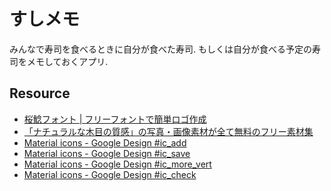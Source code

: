 すしメモ
=======

みんなで寿司を食べるときに自分が食べた寿司.
もしくは自分が食べる予定の寿司をメモしておくアプリ.

Resource
--------
- [桜鯰フォント | フリーフォントで簡単ロゴ作成](http://lightbox.on.coocan.jp/help/freefont-20150304-33.html)
- [「ナチュラルな木目の質感」の写真・画像素材が全て無料のフリー素材集](http://www.beiz.jp/web/download/wood-texture/00005.html)
- [Material icons - Google Design #ic_add](https://www.google.com/design/icons/index.html#ic_add)
- [Material icons - Google Design #ic_save](https://www.google.com/design/icons/#ic_save)
- [Material icons - Google Design #ic_more_vert](https://www.google.com/design/icons/#ic_more_vert)
- [Material icons - Google Design #ic_check](https://www.google.com/design/icons/#ic_check)
